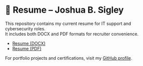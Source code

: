 # 📄 Resume – Joshua B. Sigley

This repository contains my current resume for IT support and cybersecurity roles.  
It includes both DOCX and PDF formats for recruiter convenience.

- [Resume (DOCX)](RESUME%20Joshua%20B.%20Sigley%2012092025.docx)  
- [Resume (PDF)](Joshua-Sigley-Resume.pdf)

For portfolio projects and certifications, visit my [GitHub profile](https://github.com/suavesigley).
